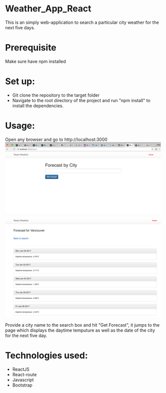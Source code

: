 # Weather_App_React

This is an simply web-application to search a particular city weather for the next five days.

# Prerequisite
 Make sure have npm installed
 
# Set up:
 * Git clone the repository to the target folder
 * Navigate to the root directory of the project and run "npm install" to install the dependencies.

# Usage:
Open any browser and go to http://localhost:3000
![Screenshot](weather1.png)

![Screenshot](weather2.png)

Provide a city name to the search box and hit "Get Forecast", it jumps to the page which displays the daytime temputure as well as the date of the city for the next five day.

# Technologies used:
  * ReactJS
  * React-route
  * Javascript
  * Bootstrap
